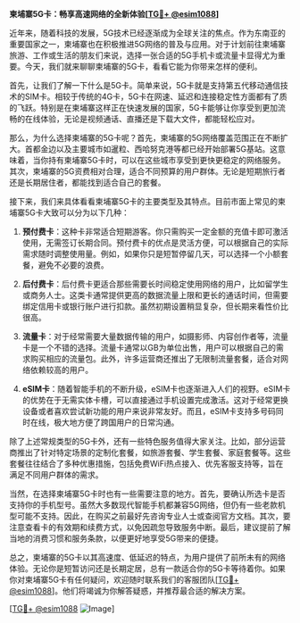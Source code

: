 **柬埔寨5G卡：畅享高速网络的全新体验[[TG💪+ @esim1088](https://t.me/s/esim1088)]**

近年来，随着科技的发展，5G技术已经逐渐成为全球关注的焦点。作为东南亚的重要国家之一，柬埔寨也在积极推进5G网络的普及与应用。对于计划前往柬埔寨旅游、工作或生活的朋友们来说，选择一张合适的5G手机卡或流量卡显得尤为重要。今天，我们就来聊聊柬埔寨的5G卡，看看它能为你带来怎样的便利。

首先，让我们了解一下什么是5G卡。简单来说，5G卡就是支持第五代移动通信技术的SIM卡。相较于传统的4G卡，5G卡在网速、延迟和连接稳定性方面都有了质的飞跃。特别是在柬埔寨这样正在快速发展的国家，5G卡能够让你享受到更加流畅的在线体验，无论是视频通话、直播还是下载大文件，都能轻松应对。

那么，为什么选择柬埔寨的5G卡呢？首先，柬埔寨的5G网络覆盖范围正在不断扩大。首都金边以及主要城市如暹粒、西哈努克港等都已经开始部署5G基站。这意味着，当你持有柬埔寨5G卡时，可以在这些城市享受到更快更稳定的网络服务。其次，柬埔寨的5G资费相对合理，适合不同预算的用户群体。无论是短期旅行者还是长期居住者，都能找到适合自己的套餐。

接下来，我们来具体看看柬埔寨5G卡的主要类型及其特点。目前市面上常见的柬埔寨5G卡大致可以分为以下几种：

1. **预付费卡**：这种卡非常适合短期游客。你只需购买一定金额的充值卡即可激活使用，无需签订长期合同。预付费卡的优点是灵活方便，可以根据自己的实际需求随时调整使用量。例如，如果你只是短暂停留几天，可以选择一个小额套餐，避免不必要的浪费。

2. **后付费卡**：后付费卡更适合那些需要长时间稳定使用网络的用户，比如留学生或商务人士。这类卡通常提供更高的数据流量上限和更长的通话时间，但需要绑定信用卡或银行账户进行扣款。虽然初期设置稍显复杂，但长期来看性价比很高。

3. **流量卡**：对于经常需要大量数据传输的用户，如摄影师、内容创作者等，流量卡是一个不错的选择。流量卡通常以GB为单位出售，用户可以根据自己的需求购买相应的流量包。此外，许多运营商还推出了无限制流量套餐，适合对网络依赖较高的用户。

4. **eSIM卡**：随着智能手机的不断升级，eSIM卡也逐渐进入人们的视野。eSIM卡的优势在于无需实体卡槽，可以直接通过手机设置完成激活。这对于经常更换设备或者喜欢尝试新功能的用户来说非常友好。而且，eSIM卡支持多号码同时在线，极大地方便了跨国用户的日常沟通。

除了上述常规类型的5G卡外，还有一些特色服务值得大家关注。比如，部分运营商推出了针对特定场景的定制化套餐，如旅游套餐、学生套餐、家庭套餐等。这些套餐往往结合了多种优惠措施，包括免费WiFi热点接入、优先客服支持等，旨在满足不同用户群体的需求。

当然，在选择柬埔寨5G卡时也有一些需要注意的地方。首先，要确认所选卡是否支持你的手机型号。虽然大多数现代智能手机都兼容5G网络，但仍有一些老款机型可能不支持。因此，在购买之前最好先咨询专业人士或查阅官方文档。其次，要注意查看卡的有效期和续费方式，以免因疏忽导致服务中断。最后，建议提前了解当地的消费习惯和服务条款，以便更好地享受5G带来的便捷。

总之，柬埔寨的5G卡以其高速度、低延迟的特点，为用户提供了前所未有的网络体验。无论你是短暂访问还是长期定居，总有一款适合你的5G卡等待着你。如果你对柬埔寨5G卡有任何疑问，欢迎随时联系我们的客服团队[[TG💪+ @esim1088](https://t.me/s/esim1088)]。他们将竭诚为你解答疑惑，并推荐最合适的解决方案。

[[TG💪+ @esim1088](https://t.me/s/esim1088) ![Image](https://i.postimg.cc/4NQfJmqS/Snipaste-2025-05-13-00-14-12.png)]